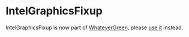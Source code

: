 IntelGraphicsFixup
==================

IntelGraphicsFixup is now part of [WhateverGreen](https://github.com/acidanthera/WhateverGreen), please [use it](https://github.com/acidanthera/WhateverGreen/releases) instead.
